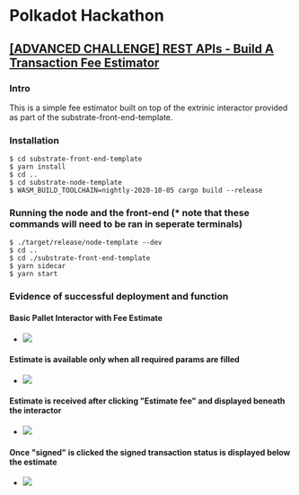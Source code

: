 # Polkadot Hackathon

## [[ADVANCED CHALLENGE] REST APIs - Build A Transaction Fee Estimator](https://gitcoin.co/issue/Polkadot-Network/hello-world-by-polkadot/4/100023930)

### Intro

This is a simple fee estimator built on top of the extrinic interactor provided as part of the substrate-front-end-template.

### Installation

```
$ cd substrate-front-end-template
$ yarn install
$ cd ..
$ cd substrate-node-template
$ WASM_BUILD_TOOLCHAIN=nightly-2020-10-05 cargo build --release
```

### Running the node and the front-end (* note that these commands will need to be ran in seperate terminals)

```
$ ./target/release/node-template --dev
$ cd ..
$ cd ./substrate-front-end-template
$ yarn sidecar
$ yarn start
```

### Evidence of successful deployment and function

#### Basic Pallet Interactor with Fee Estimate

- ![](https://github.com/gdixon/polkadotHackathon/blob/main/substrate-fee-estimate/1-pallet-interactor-with-fee-estimate.png?raw=true)

#### Estimate is available only when all required params are filled

- ![](https://github.com/gdixon/polkadotHackathon/blob/main/substrate-fee-estimate/2-estimate-available.png?raw=true)

#### Estimate is received after clicking "Estimate fee" and displayed beneath the interactor

- ![](https://github.com/gdixon/polkadotHackathon/blob/main/substrate-fee-estimate/3-estimate-made.png?raw=true)

#### Once "signed" is clicked the signed transaction status is displayed below the estimate

- ![](https://github.com/gdixon/polkadotHackathon/blob/main/substrate-fee-estimate/4-tx-signed.png?raw=true)

